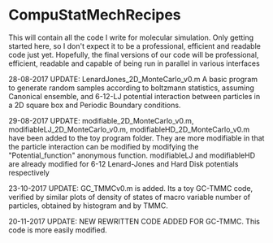 # CompuStatMechRecipes
This will contain all the code I write for molecular simulation. Only getting started here, so I don't expect it to be a professional, efficient  and readable code just yet.
Hopefully, the final versions of our code will be professional, efficient, readable and capable of being run in parallel in various interfaces

28-08-2017 UPDATE: LenardJones_2D_MonteCarlo_v0.m A basic program to generate random samples according to boltzmann statistics, assuming Canonical ensemble, and 6-12-LJ potential interaction between particles in a 2D square box and Periodic Boundary conditions.

29-08-2017 UPDATE: modifiable_2D_MonteCarlo_v0.m, modifiableLJ_2D_MonteCarlo_v0.m, modifiableHD_2D_MonteCarlo_v0.m have been added to the toy program folder. They are more modifiable in that the particle interaction can be modified by modifying the "Potential_function" anonymous function. modifiableLJ and modifiableHD are already modified for 6-12 Lenard-Jones and Hard Disk potentials respectively

23-10-2017 UPDATE: GC_TMMCv0.m is added. Its a toy GC-TMMC code, verified by similar plots of density of states of macro variable number of particles, obtained by histogram and by TMMC.

20-11-2017 UPDATE: NEW REWRITTEN CODE ADDED FOR GC-TMMC. This code is more easily modified.

